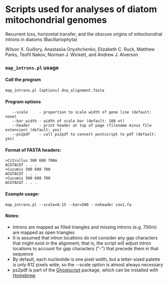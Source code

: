 # Scripts used for analyses of diatom mitochondrial genomes

Recurrent loss, horizontal transfer, and the obscure origins of mitochondrial introns in diatoms (Bacillariophyta)

Wilson X. Guillory, Anastasiia Onyshchenko, Elizabeth C. Ruck, Matthew Parks, Teofil Nakov, Norman J. Wickett, and Andrew J. Alverson

### `map_introns.pl` usage

#### Call the program
`map_introns.pl [options] dna_alignment.fasta`

#### Program options
```
   --scale     - proportion to scale width of gene line (default: none)
   --bar_width - width of scale bar (default: 100 nt)
   --header    - print header at top of page (filename minus file extension) (default: yes)
   --ps2pdf    - call ps2pdf to convert postscript to pdf (default: yes)
```

#### Format of FASTA headers:
```
>Citrullus 500 600 700m
ACGTACGT . . . 
>Cucumis 500 600 700
ACGTACGT . . . 
>Cucumis 500 600 700
ACGTACGT . . . 
```

#### Example usage:
`map_introns.pl --scale=0.15 --bar=500 --noheader cox1.fa`

#### Notes:
>
- Introns are mapped as filled triangles and missing introns (e.g. 700m) are mapped as open triangles
- It is assumed that intron locations do not consider any gap characters that might exist in the alignment; that is, the script will adjust intron locations to account for gap characters ("-") that precede them in that sequence
- By default, each nucleotide is one pixel width, but a letter-sized palette is only 612 pixels wide, so the --scale option is almost always necessary
- ps2pdf is part of the [Ghostscript](https://www.ghostscript.com/) package, which can be installed with [Homebrew](https://brew.sh/)
